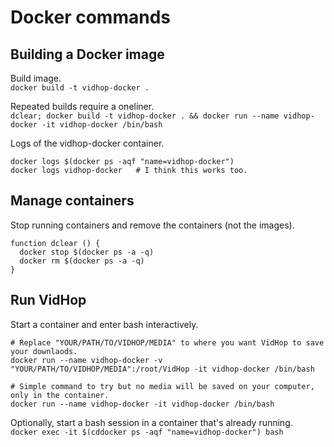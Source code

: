 # Docker commands## Building a Docker imageBuild image.  `docker build -t vidhop-docker .`Repeated builds require a oneliner.  `dclear; docker build -t vidhop-docker . && docker run --name vidhop-docker -it vidhop-docker /bin/bash`Logs of the vidhop-docker container.```docker logs $(docker ps -aqf "name=vidhop-docker")docker logs vidhop-docker   # I think this works too.```## Manage containersStop running containers and remove the containers (not the images).```shellfunction dclear () {  docker stop $(docker ps -a -q)  docker rm $(docker ps -a -q)}```## Run VidHopStart a container and enter bash interactively.  ```# Replace "YOUR/PATH/TO/VIDHOP/MEDIA" to where you want VidHop to save your downlaods.docker run --name vidhop-docker -v "YOUR/PATH/TO/VIDHOP/MEDIA":/root/VidHop -it vidhop-docker /bin/bash# Simple command to try but no media will be saved on your computer, only in the container.docker run --name vidhop-docker -it vidhop-docker /bin/bash```Optionally, start a bash session in a container that's already running.  `docker exec -it $(cddocker ps -aqf "name=vidhop-docker") bash`